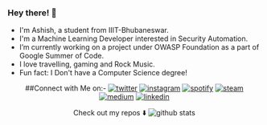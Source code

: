 ### Hey there! :wave:
-  I'm Ashish, a student from IIIT-Bhubaneswar.
-  I'm a Machine Learning Developer interested in Security Automation.
-  I’m currently working on a project under OWASP Foundation as a part of Google Summer of Code.
-  I love travelling, gaming and Rock Music.
-  Fun fact: I Don't have a Computer Science degree! 


<p align="center">
  ##Connect with Me on:-
<a href="https://twitter.com/D3ad_Gh0st1"><img src="https://img.icons8.com/color/96/000000/twitter-squared.png" alt="twitter"/></a>	
<a href="https://www.instagram.com/malikashish47/"><img src="https://img.icons8.com/color/96/000000/instagram-new.png" alt="instagram"/></a>	
<a href="https://open.spotify.com/user/4tvdophd9tr3l0d0e7y3yoq9x"><img src="https://img.icons8.com/color/96/000000/spotify--v1.png" alt="spotify"/></a>	
<a href="https://steamcommunity.com/id/ashmal47/"><img src="https://img.icons8.com/fluent/96/000000/steam.png" alt="steam"/></a>	
<a href="https://medium.com/@malikashish493"><img src="https://img.icons8.com/color/96/000000/medium-logo.png" alt="medium"/></a>	
<a href="https://www.linkedin.com/in/ashishmalik47/"><img src="https://img.icons8.com/color/96/000000/linkedin.png" alt="linkedin"/></a>
</p>

<p align="center">
Check out my repos ⬇️  
<img src="https://github-readme-stats.vercel.app/api/?username=ashish493&show_icons=true&title_color=fffffff&icon_color=000000&text_color=000000" alt="github stats"/></br>
</p>
</p>
